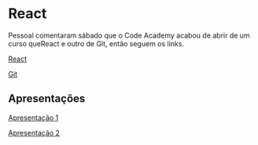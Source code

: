 # React

Pessoal comentaram sábado que o Code Academy acabou de abrir de um curso queReact e outro de Git, então seguem os links.

[React](https://www.codecademy.com/learn/react-101)

[Git](https://www.codecademy.com/pt-BR/learn/learn-git)


## Apresentações

[Apresentação 1](https://github.com/senai-sp/multiplataforma/raw/master/React/React1.pdf)

[Apresentação 2](https://github.com/senai-sp/multiplataforma/raw/master/React/React2.pdf)

